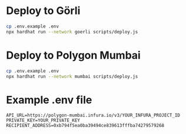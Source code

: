 # Deploy to Görli

```bash
cp .env.example .env
npx hardhat run --network goerli scripts/deploy.js
```

# Deploy to Polygon Mumbai

```bash
cp .env.example .env
npx hardhat run --network mumbai scripts/deploy.js
```

# Example .env file

```text
API_URL=https://polygon-mumbai.infura.io/v3/YOUR_INFURA_PROJECT_ID
PRIVATE_KEY=YOUR_PRIVATE_KEY
RECIPIENT_ADDRESS=0xb794f5ea0ba39494ce839613fffba74279579268
```
